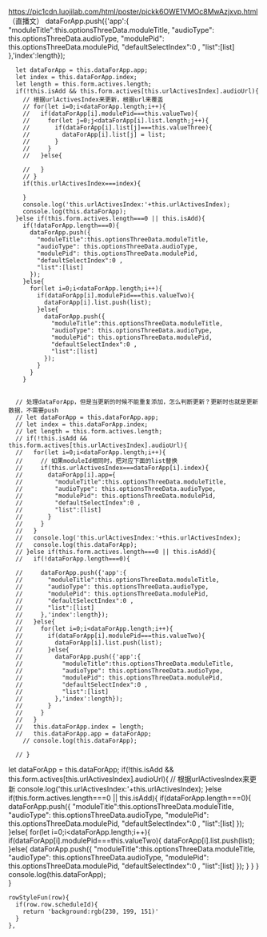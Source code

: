 https://pic1cdn.luojilab.com/html/poster/pickk6OWE1VMOc8MwAzjxvp.html  （直播文）
dataForApp.push({'app':{
            "moduleTitle":this.optionsThreeData.moduleTitle,
            "audioType": this.optionsThreeData.audioType,
            "modulePid": this.optionsThreeData.modulePid,
            "defaultSelectIndex":0 ,
            "list":[list]
          },'index':length});




      let dataForApp = this.dataForApp.app;
      let index = this.dataForApp.index;
      let length = this.form.actives.length;
      if(!this.isAdd && this.form.actives[this.urlActivesIndex].audioUrl){
        // 根据urlActivesIndex来更新，根据url来覆盖
        // for(let i=0;i<dataForApp.length;i++){
        //   if(dataForApp[i].modulePid===this.valueTwo){
        //     for(let j=0;j<dataForApp[i].list.length;j++){
        //       if(dataForApp[i].list[j]===this.valueThree){
        //         dataForApp[i].list[j] = list;
        //       }
        //     }
        //   }else{

        //   }
        // }
        if(this.urlActivesIndex===index){

        }
        console.log('this.urlActivesIndex:'+this.urlActivesIndex);
        console.log(this.dataForApp); 
      }else if(this.form.actives.length===0 || this.isAdd){
        if(!dataForApp.length===0){
          dataForApp.push({
            "moduleTitle":this.optionsThreeData.moduleTitle,
            "audioType": this.optionsThreeData.audioType,
            "modulePid": this.optionsThreeData.modulePid,
            "defaultSelectIndex":0 ,
            "list":[list]
          });
        }else{          
          for(let i=0;i<dataForApp.length;i++){
            if(dataForApp[i].modulePid===this.valueTwo){
              dataForApp[i].list.push(list);
            }else{
              dataForApp.push({
                "moduleTitle":this.optionsThreeData.moduleTitle,
                "audioType": this.optionsThreeData.audioType,
                "modulePid": this.optionsThreeData.modulePid,
                "defaultSelectIndex":0 ,
                "list":[list]
              });
            }
          }
        }


      // 处理dataForApp，但是当更新的时候不能重复添加，怎么判断更新？更新时也就是更新数据，不需要push
      // let dataForApp = this.dataForApp.app;
      // let index = this.dataForApp.index;
      // let length = this.form.actives.length;
      // if(!this.isAdd && this.form.actives[this.urlActivesIndex].audioUrl){
      //   for(let i=0;i<dataForApp.length;i++){
      //     // 如果moduleId相同时，把对应下面的list替换
      //     if(this.urlActivesIndex===dataForApp[i].index){
      //       dataForApp[i].app={
      //         "moduleTitle":this.optionsThreeData.moduleTitle,
      //         "audioType": this.optionsThreeData.audioType,
      //         "modulePid": this.optionsThreeData.modulePid,
      //         "defaultSelectIndex":0 ,
      //         "list":[list]
      //       }
      //     }
      //   }
      //   console.log('this.urlActivesIndex:'+this.urlActivesIndex);
      //   console.log(this.dataForApp); 
      // }else if(this.form.actives.length===0 || this.isAdd){
      //   if(!dataForApp.length===0){
          
      //     dataForApp.push({'app':{
      //       "moduleTitle":this.optionsThreeData.moduleTitle,
      //       "audioType": this.optionsThreeData.audioType,
      //       "modulePid": this.optionsThreeData.modulePid,
      //       "defaultSelectIndex":0 ,
      //       "list":[list]
      //     },'index':length});
      //   }else{          
      //     for(let i=0;i<dataForApp.length;i++){
      //       if(dataForApp[i].modulePid===this.valueTwo){
      //         dataForApp[i].list.push(list);
      //       }else{
      //         dataForApp.push({'app':{
      //           "moduleTitle":this.optionsThreeData.moduleTitle,
      //           "audioType": this.optionsThreeData.audioType,
      //           "modulePid": this.optionsThreeData.modulePid,
      //           "defaultSelectIndex":0 ,
      //           "list":[list]
      //         },'index':length});
      //       }
      //     }
      //   }
      //   this.dataForApp.index = length;
      //   this.dataForApp.app = dataForApp;
        // console.log(this.dataForApp);  
        
      // }


 let dataForApp = this.dataForApp;
      if(!this.isAdd && this.form.actives[this.urlActivesIndex].audioUrl){
        // 根据urlActivesIndex来更新
        console.log('this.urlActivesIndex:'+this.urlActivesIndex);
      }else if(this.form.actives.length===0 || this.isAdd){
        if(dataForApp.length===0){
          dataForApp.push({
            "moduleTitle":this.optionsThreeData.moduleTitle,
            "audioType": this.optionsThreeData.audioType,
            "modulePid": this.optionsThreeData.modulePid,
            "defaultSelectIndex":0 ,
            "list":[list]
          });
        }else{
          for(let i=0;i<dataForApp.length;i++){
            if(dataForApp[i].modulePid===this.valueTwo){
              dataForApp[i].list.push(list);
            }else{
              dataForApp.push({
                "moduleTitle":this.optionsThreeData.moduleTitle,
                "audioType": this.optionsThreeData.audioType,
                "modulePid": this.optionsThreeData.modulePid,
                "defaultSelectIndex":0 ,
                "list":[list]
              });
            }
          }
        }
        console.log(this.dataForApp);  
      }
```
rowStyleFun(row){
  if(row.row.scheduleId){
    return 'background:rgb(230, 199, 151)'
  } 
},
```